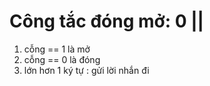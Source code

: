 # Công tắc đóng mở: 0 ||
1. cỗng == 1 là mở
2. cỗng == 0 là đóng
3. lớn hơn 1 ký tự : gửi lời nhắn đi
